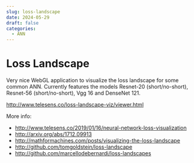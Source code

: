 ```yaml
---
slug: loss-landscape
date: 2024-05-29
draft: false
categories:
  - ANN
---
```


# Loss Landscape

Very nice WebGL application to visualize the loss landscape for some common ANN. Currently features the models Resnet-20 (short/no-short), Resnet-56 (short/no-short), Vgg 16 and DenseNet 121.

<http://www.telesens.co/loss-landscape-viz/viewer.html>

<!-- more -->

More info:

- <http://www.telesens.co/2019/01/16/neural-network-loss-visualization>
- <http://arxiv.org/abs/1712.09913>
- <http://mathformachines.com/posts/visualizing-the-loss-landscape>
- <http://github.com/tomgoldstein/loss-landscape>
- <http://github.com/marcellodebernardi/loss-landscapes>
